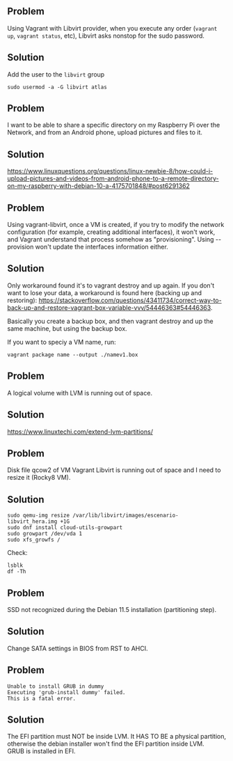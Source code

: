 ## Problem

Using Vagrant with Libvirt provider, when you execute any order (`vagrant up`, `vagrant status`, etc), Libvirt asks nonstop for the sudo password.

## Solution

Add the user to the `libvirt` group
```
sudo usermod -a -G libvirt atlas
```



## Problem

I want to be able to share a specific directory on my Raspberry Pi over the Network, and from an Android phone, upload pictures and files to it.

## Solution

https://www.linuxquestions.org/questions/linux-newbie-8/how-could-i-upload-pictures-and-videos-from-android-phone-to-a-remote-directory-on-my-raspberry-with-debian-10-a-4175701848/#post6291362



## Problem

Using vagrant-libvirt, once a VM is created, if you try to modify the network configuration (for example, creating additional interfaces), it won't work, and Vagrant understand that process somehow as "provisioning". Using --provision won't update the interfaces information either.

## Solution

Only workaround found it's to vagrant destroy and up again. If you don't want to lose your data, a workaround is found here (backing up and restoring): https://stackoverflow.com/questions/43411734/correct-way-to-back-up-and-restore-vagrant-box-variable-vvv/54446363#54446363.

Basically you create a backup box, and then vagrant destroy and up the same machine, but using the backup box.

If you want to speciy a VM name, run:
```
vagrant package name --output ./namev1.box
```



## Problem

A logical volume with LVM is running out of space.

## Solution

https://www.linuxtechi.com/extend-lvm-partitions/


## Problem

Disk file qcow2 of VM Vagrant Libvirt is running out of space and I need to resize it (Rocky8 VM).

## Solution

```
sudo qemu-img resize /var/lib/libvirt/images/escenario-libvirt_hera.img +1G
sudo dnf install cloud-utils-growpart
sudo growpart /dev/vda 1
sudo xfs_growfs /
```

Check:
```
lsblk
df -Th
```



## Problem

SSD not recognized during the Debian 11.5 installation (partitioning step).

## Solution

Change SATA settings in BIOS from RST to AHCI.



## Problem

```
Unable to install GRUB in dummy
Executing 'grub-install dummy' failed.
This is a fatal error.
```

## Solution

The EFI partition must NOT be inside LVM. It HAS TO BE a physical partition, otherwise the debian installer won't find the EFI partition inside LVM.  
GRUB is installed in EFI.

